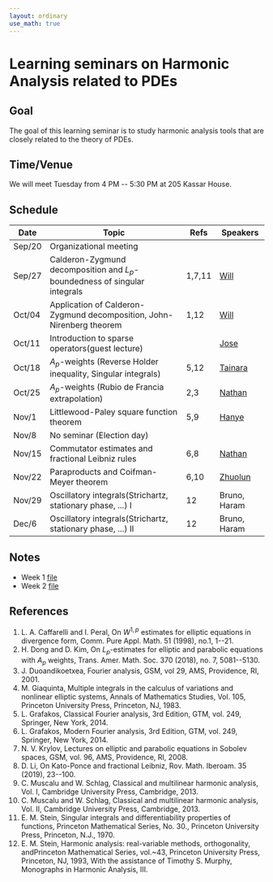 ```yaml
---
layout: ordinary
use_math: true 
---
```


# Learning seminars on Harmonic Analysis related to PDEs

## Goal

The goal of this learning seminar is to study harmonic analysis tools that are closely related to the theory of PDEs.

## Time/Venue

We will meet Tuesday from 4 PM -- 5:30 PM at 205 Kassar House.

## Schedule

|Date|Topic|Refs|Speakers|
|---|---------------------------|-----|---------|
|Sep/20|Organizational meeting| | |
|Sep/27|Calderon-Zygmund decomposition and $L_p$-boundedness of singular integrals|1,7,11|[Will](http://willkwon-math.github.io)|
|Oct/04|Application of Calderon-Zygmund decomposition, John-Nirenberg theorem|1,12|[Will](http://willkwon-math.github.io)|
|Oct/11|Introduction to sparse operators(guest lecture)||[Jose](https://sites.google.com/view/josecondealonso)|
|Oct/18|$A_p$-weights (Reverse Holder inequality, Singular integrals)|5,12|[Tainara](https://sites.google.com/brown.edu/tainaraborgeswebpage/home)|
|Oct/25|$A_p$-weights (Rubio de Francia extrapolation)|2,3|[Nathan](https://nathanawagner.weebly.com)|
|Nov/1|Littlewood-Paley square function theorem |5,9|[Hanye](https://sites.google.com/brown.edu/hanye-zhu)|
|Nov/8|No seminar (Election day)|||
|Nov/15|Commutator estimates and fractional Leibniz rules|6,8|[Nathan](https://nathanawagner.weebly.com)|
|Nov/22|Paraproducts and Coifman-Meyer theorem|6,10|[Zhuolun](https://sites.google.com/view/zhuolunyang)|
|Nov/29|Oscillatory integrals(Strichartz, stationary phase, ...) I|12|Bruno, Haram|
|Dec/6|Oscillatory integrals(Strichartz, stationary phase, ...) II|12|Bruno, Haram|

## Notes
- Week 1 [file](https://willkwon-math.github.io/assets/files/SeminarWeek1.pdf)
- Week 2 [file](https://willkwon-math.github.io/assets/files/SeminarWeek2.pdf)

## References

1. L. A. Caffarelli and I. Peral, On $W^{1,p}$ estimates for elliptic equations in divergence form, Comm. Pure Appl. Math. 51 (1998), no.1, 1--21.
2. H. Dong and D. Kim, On $L_p$-estimates for elliptic and parabolic equations with $A_p$ weights, Trans. Amer. Math. Soc. 370 (2018), no. 7, 5081--5130.
3. J. Duoandikoetxea, Fourier analysis, GSM, vol 29, AMS, Providence, RI, 2001.
4. M. Giaquinta, Multiple integrals in the calculus of variations and nonlinear elliptic systems, Annals of Mathematics Studies, Vol. 105, Princeton University Press, Princeton, NJ, 1983. 
5. L. Grafakos, Classical Fourier analysis, 3rd Edition, GTM, vol. 249, Springer, New York, 2014.
6. L. Grafakos, Modern Fourier analysis, 3rd Edition, GTM, vol. 249, Springer, New York, 2014.
7. N. V. Krylov, Lectures on elliptic and parabolic equations in Sobolev spaces, GSM, vol. 96, AMS, Providence, RI, 2008.
8. D. Li, On Kato-Ponce and fractional Leibniz, Rov. Math. Iberoam. 35 (2019), 23--100.
9. C. Muscalu and W. Schlag, Classical and multilinear harmonic analysis, Vol. I, Cambridge University Press, Cambridge, 2013.
10. C. Muscalu and W. Schlag, Classical and multilinear harmonic analysis, Vol. II, Cambridge University Press, Cambridge, 2013.
11. E. M. Stein, Singular integrals and differentiability properties of functions, Princeton Mathematical Series, No. 30., Princeton University Press, Princeton, N.J., 1970.
12. E. M. Stein, Harmonic analysis: real-variable methods, orthogonality, andPrinceton Mathematical Series, vol.~43, Princeton University Press, Princeton, NJ, 1993, With the assistance of Timothy S. Murphy, Monographs in Harmonic Analysis, III.   
  
